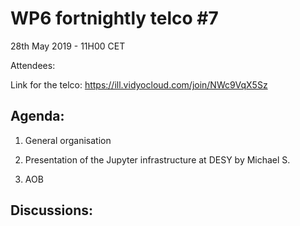 #  WP6 fortnightly telco #7

28th May 2019 - 11H00 CET

Attendees: 

Link for the telco: https://ill.vidyocloud.com/join/NWc9VqX5Sz


## Agenda:

1. General organisation

2. Presentation of the Jupyter infrastructure at DESY by Michael S.
5. AOB

## Discussions:

